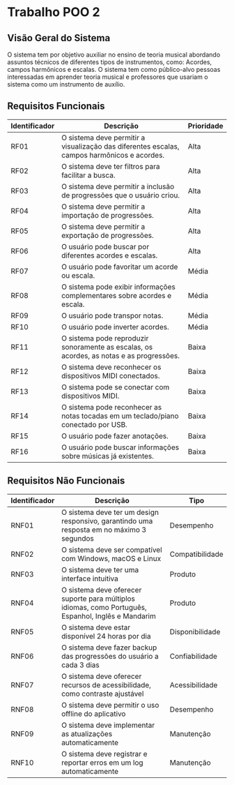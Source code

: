 # Trabalho POO 2
## Visão Geral do Sistema
O sistema tem por objetivo auxiliar no ensino de teoria musical abordando assuntos técnicos de diferentes tipos de instrumentos, como: Acordes, campos harmônicos e escalas. O sistema tem como público-alvo pessoas interessadas em aprender teoria musical e professores que usariam o sistema como um instrumento de auxílio.

## Requisitos Funcionais
| Identificador | Descrição |Prioridade |
|-----------|-------|------------|
| RF01 | O sistema deve permitir a visualização das diferentes escalas, campos harmônicos e acordes.| Alta |
| RF02 | O sistema deve ter filtros para facilitar a busca.| Alta |
| RF03 | O sistema deve permitir a inclusão de progressões que o usuário criou.| Alta |
| RF04 | O sistema deve permitir a importação de progressões.| Alta |
| RF05 | O sistema deve permitir a exportação de progressões.| Alta |
| RF06 | O usuário pode buscar por diferentes acordes e escalas.| Alta |
| RF07 | O usuário pode favoritar um acorde ou escala.| Média |
| RF08 | O sistema pode exibir informações complementares sobre acordes e escala.| Média |
| RF09 | O usuário pode transpor notas.| Média |
| RF10 | O usuário pode inverter acordes.| Média |
| RF11 | O sistema pode reproduzir sonoramente as escalas, os acordes, as notas e as progressões.| Baixa |
| RF12 | O sistema deve reconhecer os dispositivos MIDI conectados.| Baixa |
| RF13 | O sistema pode se conectar com dispositivos MIDI.| Baixa |
| RF14 | O sistema pode reconhecer as notas tocadas em um teclado/piano conectado por USB.| Baixa |
| RF15 | O usuário pode fazer anotações.| Baixa | <!-- Alterar essa descrição?? -->
| RF16 | O usuário pode buscar informações sobre músicas já existentes.| Baixa |

## Requisitos Não Funcionais
| Identificador | Descrição                                                                                   | Tipo         |
|---------------|----------------------------------------------------------------------------------|--------------|
| RNF01         | O sistema deve ter um design responsivo, garantindo uma resposta em no máximo 3 segundos    | Desempenho   |
| RNF02         | O sistema deve ser compatível com Windows, macOS e Linux                                    | Compatibilidade |
| RNF03         | O sistema deve ter uma interface intuitiva                                                 | Produto      |
| RNF04         | O sistema deve oferecer suporte para múltiplos idiomas, como Português, Espanhol, Inglês e Mandarim | Produto      |
| RNF05         | O sistema deve estar disponível 24 horas por dia                                            | Disponibilidade |
| RNF06         | O sistema deve fazer backup das progressões do usuário a cada 3 dias                       | Confiabilidade |
| RNF07         | O sistema deve oferecer recursos de acessibilidade, como contraste ajustável               | Acessibilidade |
| RNF08         | O sistema deve permitir o uso offline do aplicativo                                         | Desempenho   |
| RNF09         | O sistema deve implementar as atualizações automaticamente                                 | Manutenção   |
| RNF10         | O sistema deve registrar e reportar erros em um log automaticamente                        | Manutenção   |
